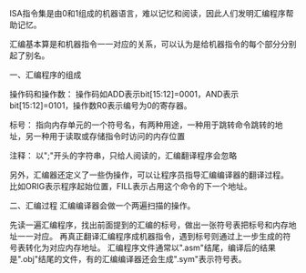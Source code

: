 ISA指令集是由0和1组成的机器语言，难以记忆和阅读，因此人们发明汇编程序帮助记忆。

汇编基本算是和机器指令一一对应的关系，可以认为是给机器指令的每个部分分别起了别名。

一、汇编程序的组成

操作码和操作数： 操作码如ADD表示bit[15:12]=0001，AND表示bit[15:12]=0101，操作数R0表示编号为0的寄存器。

标号： 指向内存单元的一个符号名，有两种用途，一种用于跳转命令跳转的地址，另一种用于读取或存储指令时访问的内存位置

注释： 以";"开头的字符串，只给人阅读的，汇编翻译程序会忽略

另外，汇编器还定义了一些伪操作，可以让程序员指导汇编编译器的翻译过程。 比如ORIG表示程序起始位置，FILL表示占用这个命令的下一个地址。


二、汇编过程
汇编编译器会做一个两遍扫描的操作。

先读一遍汇编程序，找出前面提到的汇编的标号，做出一张符号表把标号和内存地址一一对应。
再真正翻译汇编程序成机器指令，遇到标号则通过上一步生成的符号表转化为对应内存地址。
汇编程序文件通常以".asm"结尾，编译后的结果是".obj"结尾的文件，有的汇编编译器还会生成".sym"表示符号表。
